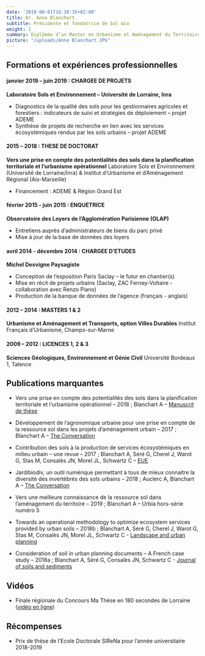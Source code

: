 ```yaml
---
date: '2019-08-01T16:38:35+02:00'
title: Dr. Anne Blanchart
subtitle: Présidente et fondatrice de Sol &co
weight: 1
summary: Diplômée d’un Master en Urbanisme et Aménagement du Territoire (Institut Français de l’Urbanisme) et d’un Doctorat en Sciences Agronomiques (Université de Lorraine), Anne Blanchart apporte à la société ses compétences en planification du territoire, urbanisme opérationnel, droit de l’environnement et pédologie urbaine…
picture: "/uploads/Anne Blanchart.JPG"
---
```


## Formations et expériences professionnelles

#### janvier 2019 – juin 2019 : CHARGEE DE PROJETS

**Laboratoire Sols et Environnement – Université de Lorraine, Inra**

- Diagnostics de la qualité des sols pour les gestionnaires agricoles et forestiers : indicateurs de suivi et stratégies de déploiement – projet ADEME
- Synthèse de projets de recherche en lien avec les services     écosystémiques rendus par les sols urbains – projet ADEME

#### 2015 – 2018 : THESE DE DOCTORAT

**Vers une prise en compte des potentialités des sols dans la planification territoriale et l’urbanisme opérationnel**
Laboratoire Sols et Environnement (Université de Lorraine/Inra) & Institut d’Urbanisme et d’Aménagement Régional (Aix-Marseille)

- Financement : ADEME & Région Grand Est

#### février 2015 - juin 2015 : ENQUETRICE
**Observatoire des Loyers de l’Agglomération Parisienne (OLAP)**

- Entretiens auprès d’administrateurs de biens du parc privé
- Mise à jour de la base de données des loyers

#### avril 2014 - décembre 2014 : CHARGEE D’ETUDES
**Michel Desvigne Paysagiste**

- Conception de l’exposition Paris Saclay – le futur en chantier(s)
- Mise en récit de projets urbains (Saclay, ZAC Ferney-Voltaire - collaboration avec Renzo Piano)
- Production de la banque de données de l’agence (français - anglais)

#### 2012 – 2014 : MASTERS 1 & 2
**Urbanisme et Aménagement et Transports, option Villes Durables**
Institut Français d’Urbanisme, Champs-sur-Marne

#### 2009 – 2012 : LICENCES 1, 2 & 3
**Sciences Géologiques, Environnement et Génie Civil**
Université Bordeaux 1, Talence

## Publications marquantes

- Vers une prise en compte des potentialités des sols dans la planification territoriale et l’urbanisme opérationnel – 2018 ; Blanchart A – [Manuscrit de thèse](http://docnum.univ-lorraine.fr/public/DDOC_T_2018_0203_BLANCHART.pdf)

- Développement de l’agronomique urbaine pour une prise en compte de la ressource sol dans les projets d’aménagement urbain – 2017 ; Blanchart A – [The Conversation](https://theconversation.com/ma-these-en-bd-lagronome-des-villes-78486)
- Contribution des sols à la production de services écosystémiques en milieu urbain – une revue – 2017 ; Blanchart A, Séré G, Cherel J, Warot G, Stas M, Consalès JN, Morel JL, Schwartz C – [EUE](https://www.erudit.org/fr/revues/eue/2017-v11-eue03888/1050486ar/)
- Jardibiodiv, un outil numérique permettant à tous de mieux connaître la diversité des invertébrés des sols urbains – 2018 ; Auclerc A, Blanchart A – [The Conversation](https://theconversation.com/il-y-a-de-la-vie-dans-nos-sols-urbains-104649)
- Vers une meilleure connaissance de la ressource sol dans l’aménagement du territoire – 2019 ; Blanchart A – Urbia hors-série numéro 5
- Towards an operational methodology to optimize ecosystem services provided by urban soils – 2018b ; Blanchart A, Séré G, Cherel J, Warot G, Stas M, Consalès JN, Morel JL, Schwartz C  - [Landscape and urban planning](https://hal.archives-ouvertes.fr/hal-02008732/file/Towards%20an%20operational%20methodology%20to%20optimize%20ecosystem%20services%20provided%20by%20urban%20soils.pdf)
- Consideration of soil in urban planning documents – A French case study – 2018a ; Blanchart A, Séré G, Consalès JN, Schwartz C  - [Journal of soils and sediments](http://iranarze.ir/wp-content/uploads/2018/06/E7761-IranArze.pdf)

## Vidéos

- Finale régionale du Concours Ma Thèse en 180 secondes de Lorraine ([vidéo en ligne](https://videos.univ-lorraine.fr/index.php?act=view&id=4620))

## Récompenses

- Prix de thèse de l’Ecole Doctorale SIReNa pour l’année universitaire 2018-2019